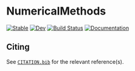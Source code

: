 # NumericalMethods

[![Stable](https://img.shields.io/badge/docs-stable-blue.svg)](https://jmanthony3.github.io/NumericalMethods.jl/stable/)
[![Dev](https://img.shields.io/badge/docs-dev-blue.svg)](https://jmanthony3.github.io/NumericalMethods.jl/dev/)
[![Build Status](https://github.com/jmanthony3/NumericalMethods.jl/actions/workflows/CI.yml/badge.svg?branch=master)](https://github.com/jmanthony3/NumericalMethods.jl/actions/workflows/CI.yml?query=branch%3Amaster)
[![Documentation](https://github.com/jmanthony3/NumericalMethods.jl/actions/workflows/documentation.yml/badge.svg)](https://github.com/jmanthony3/NumericalMethods.jl/actions/workflows/documentation.yml)

## Citing

See [`CITATION.bib`](CITATION.bib) for the relevant reference(s).
